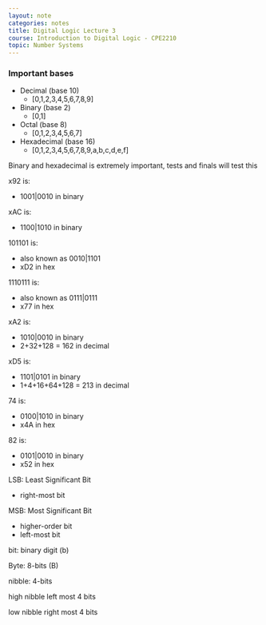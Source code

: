 ```yaml
---
layout: note
categories: notes
title: Digital Logic Lecture 3
course: Introduction to Digital Logic - CPE2210
topic: Number Systems
---
```

### Important bases
- Decimal (base 10)
  - [0,1,2,3,4,5,6,7,8,9]
- Binary (base 2)
  - [0,1]
- Octal (base 8)
  - [0,1,2,3,4,5,6,7]
- Hexadecimal (base 16)
  - [0,1,2,3,4,5,6,7,8,9,a,b,c,d,e,f]

Binary and hexadecimal is extremely important, tests and finals will test this

x92 is:
- 1001\|0010 in binary

xAC is:
- 1100\|1010 in binary

101101 is:
- also known as 0010\|1101
- xD2 in hex

1110111 is:
- also known as 0111\|0111
- x77 in hex

xA2 is:
- 1010\|0010 in binary
- 2+32+128 = 162 in decimal

xD5 is:
- 1101\|0101 in binary
- 1+4+16+64+128 = 213 in decimal

74 is:
- 0100\|1010 in binary
- x4A in hex

82 is:
- 0101\|0010 in binary
- x52 in hex

LSB: Least Significant Bit
- right-most bit

MSB: Most Significant Bit
- higher-order bit
- left-most bit

bit: binary digit (b)

Byte: 8-bits (B)

nibble: 4-bits

high nibble left most 4 bits

low nibble right most 4 bits
